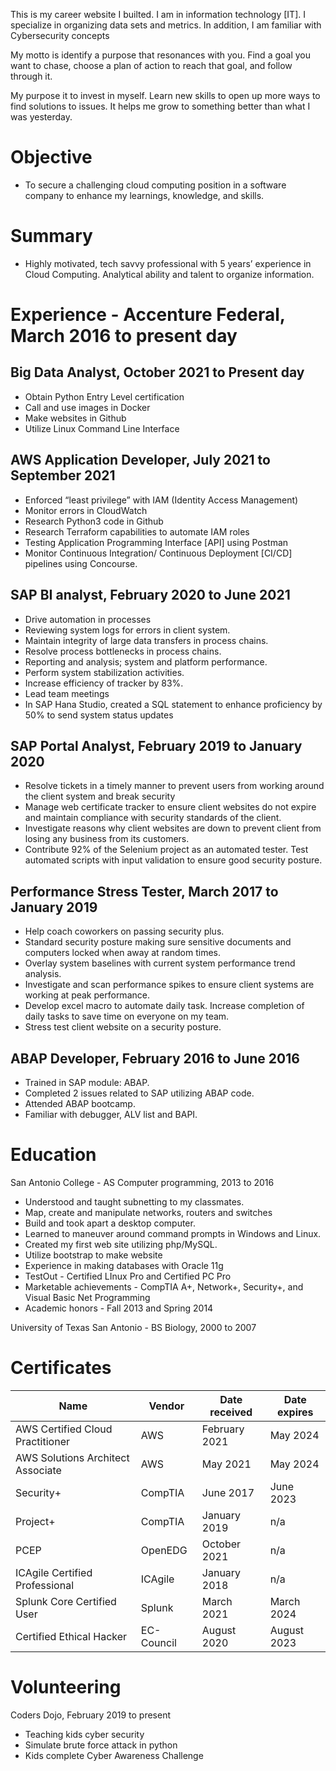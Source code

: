 This is my career website I builted. I am in information technology [IT]. I specialize in organizing data sets and metrics. In addition, I am familiar with Cybersecurity concepts

My motto is identify a purpose that resonances with you. Find a goal you want to chase, choose a plan of action to reach that goal, and follow through it.

My purpose it to invest in myself. Learn new skills to open up more ways to find solutions to issues. It helps me grow to something better than what I was yesterday.

# Objective
- To secure a challenging cloud computing position in a software company to enhance my learnings, knowledge, and skills.

# Summary 
- Highly motivated, tech savvy professional with 5 years’ experience in Cloud Computing. Analytical ability and talent to organize information.

# Experience - Accenture Federal, March 2016 to present day

## Big Data Analyst, October 2021 to Present day
- Obtain Python Entry Level certification
- Call and use images in Docker
- Make websites in Github
- Utilize Linux Command Line Interface

## AWS Application Developer, July 2021 to September 2021
- Enforced “least privilege” with IAM (Identity Access Management)
- Monitor errors in CloudWatch
- Research Python3 code in Github
- Research Terraform capabilities to automate IAM roles
- Testing Application Programming Interface [API] using Postman 
- Monitor Continuous Integration/ Continuous Deployment [CI/CD] pipelines using Concourse.

## SAP BI analyst, February 2020 to June 2021
- Drive automation in processes
- Reviewing system logs for errors in client system.
- Maintain integrity of large data transfers in process chains.
- Resolve process bottlenecks in process chains.
- Reporting and analysis; system and platform performance.
- Perform system stabilization activities.
- Increase efficiency of tracker by 83%.
- Lead team meetings
- In SAP Hana Studio, created a SQL statement to enhance proficiency by 50% to send system status updates

## SAP Portal Analyst, February 2019 to January 2020
- Resolve tickets in a timely manner to prevent users from working around the client system and break security
- Manage web certificate tracker to ensure client websites do not expire and maintain compliance with security standards of the client.
- Investigate reasons why client websites are down to prevent client from losing any business from its customers.
- Contribute 92% of the Selenium project as an automated tester. Test automated scripts with input validation to ensure good security posture.

## Performance Stress Tester, March 2017 to January 2019
- Help coach coworkers on passing security plus.
- Standard security posture making sure sensitive documents and computers locked when away at random times.
- Overlay system baselines with current system performance trend analysis.
- Investigate and scan performance spikes to ensure client systems are working at peak performance.
- Develop excel macro to automate daily task. Increase completion of daily tasks to save time on everyone on my team.
- Stress test client website on a security posture.

## ABAP Developer, February 2016 to June 2016
- Trained in SAP module: ABAP.
- Completed 2 issues related to SAP utilizing ABAP code.
- Attended ABAP bootcamp.
- Familiar with debugger, ALV list and BAPI.

# Education
San Antonio College - AS Computer programming, 2013 to 2016
- Understood and taught subnetting to my classmates.
- Map, create and manipulate networks, routers and switches
- Build and took apart a desktop computer.
- Learned to maneuver around command prompts in Windows and Linux.
- Created my first web site utilizing php/MySQL.
- Utilize bootstrap to make website
- Experience in making databases with Oracle 11g
- TestOut - Certified LInux Pro and Certified PC Pro
- Marketable achievements - CompTIA A+, Network+, Security+, and Visual Basic Net Programming
- Academic honors - Fall 2013 and Spring 2014

University of Texas San Antonio - BS Biology, 2000 to 2007

# Certificates

Name | Vendor | Date received | Date expires
--- | --- | --- | --- |
AWS Certified Cloud Practitioner | AWS | February 2021 | May 2024
AWS Solutions Architect Associate | AWS | May 2021 | May 2024
Security+ | CompTIA | June 2017 | June 2023
Project+ | CompTIA | January 2019 | n/a
PCEP | OpenEDG | October 2021 | n/a
ICAgile Certified Professional | ICAgile | January 2018 | n/a
Splunk Core Certified User | Splunk | March 2021 | March 2024
Certified Ethical Hacker | EC-Council | August 2020 | August 2023

# Volunteering
Coders Dojo, February 2019 to present
- Teaching kids cyber security
- Simulate brute force attack in python
- Kids complete Cyber Awareness Challenge
